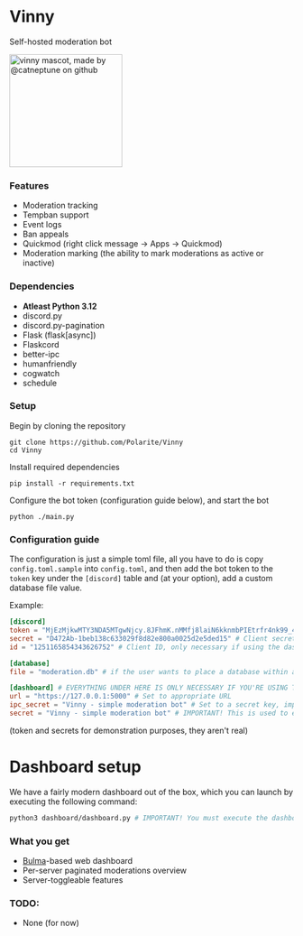 # Vinny
Self-hosted moderation bot

<img src="https://i.imgur.com/mCpZPcv.png" alt="vinny mascot, made by @catneptune on github" width=200, height=200>

### Features
- Moderation tracking
- Tempban support
- Event logs
- Ban appeals
- Quickmod (right click message -> Apps -> Quickmod)
- Moderation marking (the ability to mark moderations as active or inactive)

### Dependencies
- **Atleast Python 3.12**
- discord.py
- discord.py-pagination
- Flask (flask[async])
- Flaskcord
- better-ipc
- humanfriendly
- cogwatch
- schedule

### Setup
Begin by cloning the repository
```
git clone https://github.com/Polarite/Vinny
cd Vinny
```
Install required dependencies
```
pip install -r requirements.txt
```
Configure the bot token (configuration guide below), and start the bot
```
python ./main.py
```

### Configuration guide
The configuration is just a simple toml file, all you have to do is copy `config.toml.sample` into `config.toml`, and then add the bot token to the `token` key under the `[discord]` table and (at your option), add a custom database file value.

Example:
```toml
[discord]
token = "MjEzMjkwMTY3NDA5MTgwNjcy.8JFhmK.nMMfj8laiN6kknmbPIEtrfr4nk99_4rEDxles"
secret = "D472Ab-1beb138c633029f8d82e800a0025d2e5ded15" # Client secret (for OAuth2), only necessary when using dashboard
id = "1251165854343626752" # Client ID, only necessary if using the dashboard

[database]
file = "moderation.db" # if the user wants to place a database within a directory, they'll need to create that directory in advance

[dashboard] # EVERYTHING UNDER HERE IS ONLY NECESSARY IF YOU'RE USING THE DASHBOARD
url = "https://127.0.0.1:5000" # Set to appropriate URL
ipc_secret = "Vinny - simple moderation bot" # Set to a secret key, important so that the IPC traffic is encrypted.
secret = "Vinny - simple moderation bot" # IMPORTANT! This is used to encrypt cookies.
```
(token and secrets for demonstration purposes, they aren't real)

# Dashboard setup
We have a fairly modern dashboard out of the box, which you can launch by executing the following command:
```bash
python3 dashboard/dashboard.py # IMPORTANT! You must execute the dashboard from project root! Preferably use a WSGI server to run the dashboard.
```

### What you get
- [Bulma](https://bulma.io/)-based web dashboard
- Per-server paginated moderations overview
- Server-toggleable features

### TODO:
- None (for now)